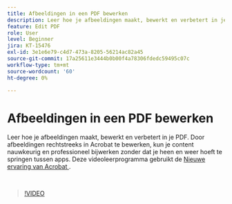 ```yaml
---
title: Afbeeldingen in een PDF bewerken
description: Leer hoe je afbeeldingen maakt, bewerkt en verbetert in je PDF
feature: Edit PDF
role: User
level: Beginner
jira: KT-15476
exl-id: 3e1e6e79-c4d7-473a-8205-56214ac82a45
source-git-commit: 17a25611e3444b0b00f4a78306fdedc59495c07c
workflow-type: tm+mt
source-wordcount: '60'
ht-degree: 0%

---
```


# Afbeeldingen in een PDF bewerken

Leer hoe je afbeeldingen maakt, bewerkt en verbetert in je PDF. Door afbeeldingen rechtstreeks in Acrobat te bewerken, kun je content nauwkeurig en professioneel bijwerken zonder dat je heen en weer hoeft te springen tussen apps. Deze videoleerprogramma gebruikt de [ Nieuwe ervaring van Acrobat ](new-workspace.md).

<br>

>[!VIDEO](https://video.tv.adobe.com/v/3431260?enablevpops&quality=12&learn=on&hidetitle=true)
